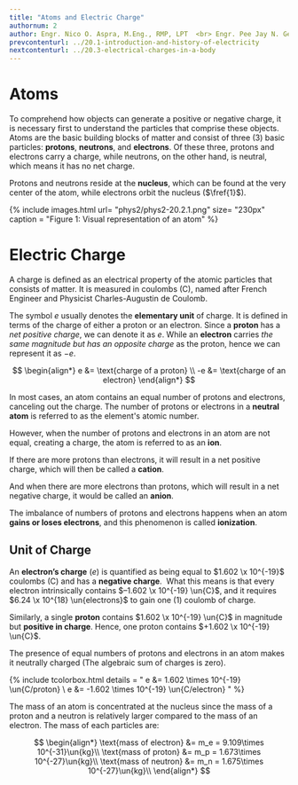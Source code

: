```yaml
---
title: "Atoms and Electric Charge"
authornum: 2
author: Engr. Nico O. Aspra, M.Eng., RMP, LPT  <br> Engr. Pee Jay N. Gealone
prevcontenturl: ../20.1-introduction-and-history-of-electricity
nextcontenturl: ../20.3-electrical-charges-in-a-body
---
```




# Atoms

To comprehend how objects can generate a positive or negative charge, it is necessary first to understand the particles that comprise these objects. Atoms are the basic building blocks of matter and consist of three (3) basic particles: **protons**, **neutrons**, and **electrons**. Of these three, protons and electrons carry a charge, while neutrons, on the other hand, is neutral, which means it has no net charge.

Protons and neutrons reside at the **nucleus**, which can be found at the very center of the atom, while electrons orbit the nucleus ($\fref{1}$).


{% include images.html 
    url= "phys2/phys2-20.2.1.png" 
    size= "230px"
    caption = "Figure 1: Visual representation of an atom"
%}



# Electric Charge

A charge is defined as an electrical property of the atomic particles that consists of matter. It is measured in coulombs (C), named after French Engineer and Physicist Charles-Augustin de Coulomb.


The symbol $e$ usually denotes the **elementary unit** of charge. It is defined in terms of the charge of either a proton or an electron. Since a **proton** has a *net positive charge*, we can denote it as $e$. While an **electron** carries *the same magnitude but has an opposite charge* as the proton, hence we can represent it as $-e$.

$$
\begin{align*}
	e &= \text{charge of a proton} \\
	-e &= \text{charge of an electron}
\end{align*}
$$



In most cases, an atom contains an equal number of protons and electrons, canceling out the charge. 
The number of protons or electrons in a **neutral atom** is referred to as the element's atomic number. 

However, when the number of protons and electrons in an atom are not equal, creating a charge, the atom is referred to as an **ion**. 

If there are more protons than electrons, it will result in a net positive charge, which will then be called a **cation**. 

And when there are more electrons than protons, which will result in a net negative charge, it would be called an **anion**.  

The imbalance of numbers of protons and electrons happens when an atom **gains or loses electrons**, and this phenomenon is called **ionization**.




## Unit of Charge

An **electron’s charge** ($e$) is quantified as being equal to $1.602 \x 10^{-19}$ coulombs $(\mathrm{C})$ and has a **negative charge**.  What this means is that every electron intrinsically contains $–1.602 \x 10^{-19} \un{C}$, and it requires $6.24 \x 10^{18} \un{electrons}$ to gain one (1) coulomb of charge.


Similarly, a single **proton** contains $1.602 \x 10^{-19} \un{C}$ in magnitude but **positive in charge**. Hence, one proton contains $+1.602 \x 10^{-19} \un{C}$. 

The presence of equal numbers of protons and electrons in an atom makes it neutrally charged (The algebraic sum of charges is zero).




<!-- Coulomb, denoted as C, is used as the unit of charge in the SI units to quantify the charge on a larger scale than the molecular level. This has a value of, -->

<!-- And if we want to know the number of Coulombs in an elementary charge, all we need to do is to get its reciprocal, -->



{% include tcolorbox.html
    details = "
        e &= 1.602 \times 10^{-19} \un{C/proton} \\
        e &= -1.602 \times 10^{-19} \un{C/electron}
    "
%}


<!-- $$
\begin{align*}
    e &= 1.602 \times 10^{-19} \un{C} \\
    \frac{e}{1.602 \times 10^{-19}} &= \frac{\cancel{1.602 \times 10^{-19}} \un{C}}{\cancel{1.602 \times 10^{-19}}} \\
    6.24\x10^{18} \un{e} &= 1\un{C}
\end{align*}
$$


{% include tcolorbox.html
    details = "
        1 \un{C} = 6.24\times 10^{18} \,e
    "
%} -->

The mass of an atom is concentrated at the nucleus since the mass of a proton and a neutron is relatively larger compared to the mass of an electron. The mass of each particles are:

$$
\begin{align*}
	\text{mass of electron} &= m_e = 9.109\times 10^{-31}\un{kg}\\
	\text{mass of proton} &= m_p = 1.673\times 10^{-27}\un{kg}\\
	\text{mass of neutron} &= m_n = 1.675\times 10^{-27}\un{kg}\\
\end{align*}
$$

